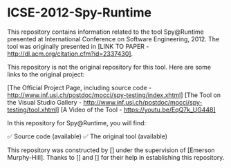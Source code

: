 # ICSE-2012-Spy-Runtime

This repository contains information related to the tool Spy@Runtime presented at International Conference on Software Engineering, 2012. The tool was originally presented in [LINK TO PAPER - http://dl.acm.org/citation.cfm?id=2337430].

This repository is not the original repository for this tool. Here are some links to the original project:

[The Official Project Page, including source code - http://www.inf.usi.ch/postdoc/mocci/spy-testing/index.xhtml]
[The Tool on the Visual Studio Gallery - http://www.inf.usi.ch/postdoc/mocci/spy-testing/tool.xhtml]
[A Video of the Tool - https://youtu.be/EqQ7k_UG448]

In this repository for Spy@Runtime, you will find:

:white_check_mark: Source code (available)
:white_check_mark: The original tool (available)

This repository was constructed by [] under the supervision of [Emerson Murphy-Hill]. Thanks to [] and [] for their help in establishing this repository.

